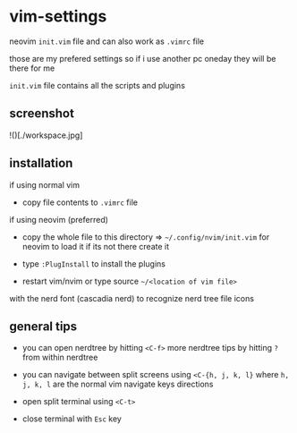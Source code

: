 # vim-settings

neovim `init.vim` file and can also work as `.vimrc` file

those are my prefered settings so if i use another pc oneday they will be there for me

`init.vim` file contains all the scripts and plugins

## screenshot

!()[./workspace.jpg]

## installation

if using normal vim
- copy file contents to `.vimrc` file

if using neovim (preferred)

- copy the whole file to this directory => `~/.config/nvim/init.vim` for neovim to load it
if its not there create it

- type `:PlugInstall` to install the plugins

- restart vim/nvim or type source `~/<location of vim file>`

with the nerd font (cascadia nerd) to recognize nerd tree file icons

## general tips

- you can open nerdtree by hitting `<C-f>`
more nerdtree tips by hitting `?` from within nerdtree

- you can navigate between split screens using `<C-{h, j, k, l}` where `h, j, k, l` are the normal vim navigate keys directions

- open split terminal using `<C-t>`
- close terminal with `Esc` key
